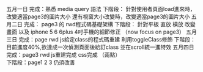 五月一日
  完成：熟悉 media query 語法
  下階段： 針對使用者頁面load進來時，改變適當page3的圖片大小
                      還有視窗大小改變時，改變適當page3的圖片大小
五月二日
  完成： page3 的 rwd程式碼基礎架構
  下階段： 針對平板 直放 橫放 改變畫面
          以及 iphone 5 6 6plus 4吋手機的細節修正 （now focus on page3）
五月三日
  完成：page rwd js給定class的程式碼重建
                利用toggleClass修飾
  下階段：目前進度40%,欲達成一次偵測頁面後給訂class 並在scroll統一進特效
五月四日
  完成：page3 rwd js重建完成 css完成
（兩點）              
下階段：page1 2 3 仍須改善
